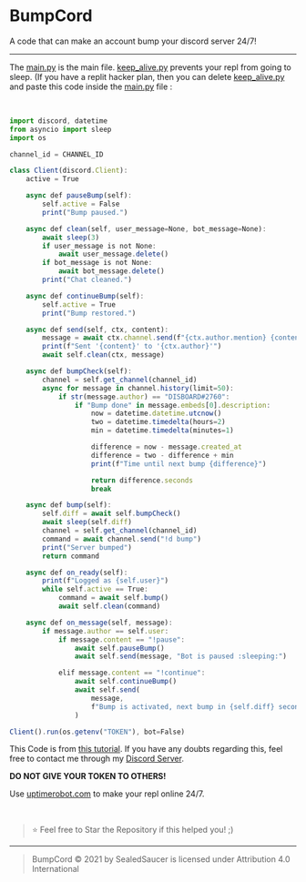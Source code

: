 # BumpCord
A code that can make an account bump your discord server 24/7!

----

The [main.py](https://github.com/SealedSaucer/BumpCord/blob/main/main.py) is the main file. [keep_alive.py](https://github.com/SealedSaucer/BumpCord/blob/main/keep_alive.py) prevents your repl from going to sleep. (If you have a replit hacker plan, then you can delete [keep_alive.py](https://github.com/SealedSaucer/BumpCord/blob/main/keep_alive.py) and paste this code inside the [main.py](https://github.com/SealedSaucer/BumpCord/blob/main/main.py) file : 

</br>

```js
import discord, datetime
from asyncio import sleep
import os

channel_id = CHANNEL_ID

class Client(discord.Client):
    active = True

    async def pauseBump(self):
        self.active = False
        print("Bump paused.")

    async def clean(self, user_message=None, bot_message=None):
        await sleep(3)
        if user_message is not None:
            await user_message.delete()
        if bot_message is not None:
            await bot_message.delete()
        print("Chat cleaned.")

    async def continueBump(self):
        self.active = True
        print("Bump restored.")

    async def send(self, ctx, content):
        message = await ctx.channel.send(f"{ctx.author.mention} {content}")
        print(f"Sent '{content}' to '{ctx.author}'")
        await self.clean(ctx, message)

    async def bumpCheck(self):
        channel = self.get_channel(channel_id)
        async for message in channel.history(limit=50):
            if str(message.author) == "DISBOARD#2760":
                if "Bump done" in message.embeds[0].description:
                    now = datetime.datetime.utcnow()
                    two = datetime.timedelta(hours=2)
                    min = datetime.timedelta(minutes=1)

                    difference = now - message.created_at
                    difference = two - difference + min
                    print(f"Time until next bump {difference}")

                    return difference.seconds
                    break

    async def bump(self):
        self.diff = await self.bumpCheck()
        await sleep(self.diff)
        channel = self.get_channel(channel_id)
        command = await channel.send("!d bump")
        print("Server bumped")
        return command

    async def on_ready(self):
        print(f"Logged as {self.user}")
        while self.active == True:
            command = await self.bump()
            await self.clean(command)

    async def on_message(self, message):
        if message.author == self.user:
            if message.content == "!pause":
                await self.pauseBump()
                await self.send(message, "Bot is paused :sleeping:")

            elif message.content == "!continue":
                await self.continueBump()
                await self.send(
                    message,
                    f"Bump is activated, next bump in {self.diff} seconds :hourglass_flowing_sand:",
                )

Client().run(os.getenv("TOKEN"), bot=False)
```

This Code is from [this tutorial](https://www.youtube.com). If you have any doubts regarding this, feel free to contact me through my [Discord Server](https://dsc.gg/phantom).

**DO NOT GIVE YOUR TOKEN TO OTHERS!**

Use [uptimerobot.com](https://uptimerobot.com) to make your repl online 24/7.

</br>

> ⭐ Feel free to Star the Repository if this helped you! ;)

----

> BumpCord © 2021 by SealedSaucer is licensed under Attribution 4.0 International 
